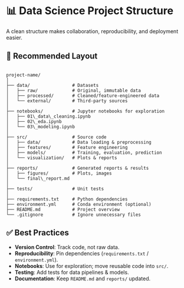 # 📊 Data Science Project Structure

A clean structure makes collaboration, reproducibility, and deployment easier.

## 📂 Recommended Layout
```

project-name/
│
├── data/                # Datasets
│   ├── raw/             # Original, immutable data
│   ├── processed/       # Cleaned/feature-engineered data
│   └── external/        # Third-party sources
│
├── notebooks/           # Jupyter notebooks for exploration
│   ├── 01\_data\_cleaning.ipynb
│   ├── 02\_eda.ipynb
│   └── 03\_modeling.ipynb
│
├── src/                 # Source code
│   ├── data/            # Data loading & preprocessing
│   ├── features/        # Feature engineering
│   ├── models/          # Training, evaluation, prediction
│   └── visualization/   # Plots & reports
│
├── reports/             # Generated reports & results
│   ├── figures/         # Plots, images
│   └── final\_report.md
│
├── tests/               # Unit tests
│
├── requirements.txt     # Python dependencies
├── environment.yml      # Conda environment (optional)
├── README.md            # Project overview
└── .gitignore           # Ignore unnecessary files

```

## ✅ Best Practices
- **Version Control**: Track code, not raw data.  
- **Reproducibility**: Pin dependencies (`requirements.txt` / `environment.yml`).  
- **Notebooks**: Use for exploration; move reusable code into `src/`.  
- **Testing**: Add tests for data pipelines & models.  
- **Documentation**: Keep `README.md` and `reports/` updated.  
```

